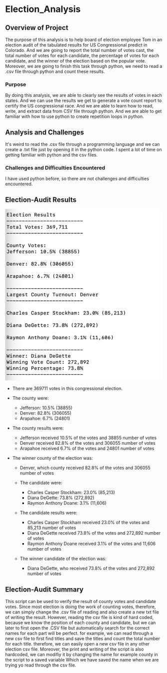 # Election_Analysis

## Overview of Project
The purpose of this analysis is to help board of election employee Tom in an
election audit of the tabulated results for US Congressional predict in Colorado.
And we are going to report the total number of votes cast, the total number of
votes for each candidate, the percentage of votes for each candidate, and the
winner of the election based on the popular vote. Moreover, we are going to finish
this task through python, we need to read a .csv file through python and count
these results.

### Purpose
By doing this analysis, we are able to clearly see the results of votes in each
states. And we can use the results we get to generate a vote count report to
certify the US congressional race. And we are able to learn how to read, write,
and extract data from CSV file through python. And we are able to get familiar
with how to use python to create repetition loops in python.


## Analysis and Challenges
It's weird to read the .csv file through a programming language and we can create
a .txt file just by opening it in the python code. I spent a lot of time on getting
familiar with python and the csv files.

### Challenges and Difficulties Encountered

I have used python before, so there are not challenges and difficulties encountered.

## Election-Audit Results

![election](Resources/election.png)



- There are 369711 votes in this congressional election.

- The county were:
  - Jefferson: 10.5% (38855)
  - Denver: 82.8% (306055)
  - Arapahoe: 6.7% (24801)

- The county results were:
  - Jefferson received 10.5% of the votes and 38855 number of votes
  - Denver received 82.8% of the votes and 306055 number of votes
  - Arapahoe received 6.7% of the votes and 24801 number of votes

- The winner county of the election was:
  - Denver, which county received 82.8% of the votes and 306055 number of votes

  - The candidate were:
    - Charles Casper Stockham: 23.0% (85,213)
    - Diana DeGette: 73.8% (272,892)
    - Raymon Anthony Doane: 3.1% (11,606)

  - The candidate results were:
    - Charles Casper Stockham received 23.0% of the votes and 85,213 number of votes
    - Diana DeGette received 73.8% of the votes and 272,892 number of votes
    - Raymon Anthony Doane received 3.1% of the votes and 11,606 number of votes

  - The winner candidate of the election was:
    - Diana DeGette, who received 73.8% of the votes and 272,892 number of votes




## Election-Audit Summary

This script can be used to verify the result of county votes and candidate votes.
Since most election is doing the work of counting votes, therefore, we can simply
change the .csv file of reading and also create a new txt file of writing the
result. However, reading the csv file is kind of hard coded, because we know
the position of each county and candidate, but we can later to first open the .CSV
file but automatically search for the correct names for each part will be perfect.
for example, we can read through a new csv file to first find titles and save
the titles and count the total number for each title. therefore, we can easily
open a new csv file in any other election csv file.
Moreover, the print and writing of the script is also hardcoded, we can modifiy
it by changing the name for example county in the script to a saved variable Which
we have saved the name when we are trying yo read through the csv file.
